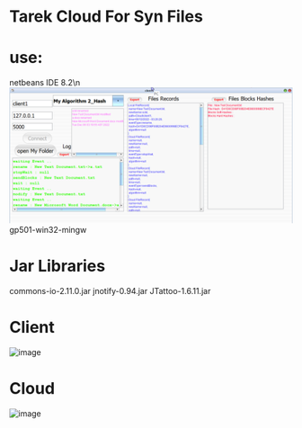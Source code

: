 #  Tarek Cloud For Syn Files
# use:
netbeans IDE 8.2\n
![image](images/client.png)
gp501-win32-mingw

# Jar Libraries
commons-io-2.11.0.jar
jnotify-0.94.jar
JTattoo-1.6.11.jar
# Client
![image](https://user-images.githubusercontent.com/119899435/205775254-60befac2-dc5b-41af-8248-f9b0a1a7f1b3.png)
# Cloud
![image](https://user-images.githubusercontent.com/119899435/205775325-73eeed84-82ef-4f78-9f92-6330a4a13edb.png)
